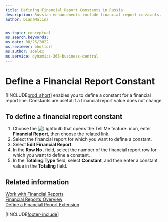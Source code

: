 ```yaml
---
title: Defining Financial Report Constants in Russia
description: Russian enhancements include financial report constants.
author: DianaMalina


ms.topic: conceptual
ms.search.keywords:
ms.date: 08/26/2022
ms.reviewer: bholtorf
ms.author: soalex
ms.service: dynamics-365-business-central
---
```


# Define a Financial Report Constant

[!INCLUDE[prod_short](../../includes/prod_short.md)] enables you to define a constant for a financial report line. Constants are useful if a financial report value does not change.

## To define a financial report constant

1. Choose the ![Lightbulb that opens the Tell Me feature.](../../media/ui-search/search_small.png "Tell me what you want to do") icon, enter **Financial Report**, then choose the related link.
2. Select the financial report for which you want to define a constant.
3. Select **Edit Financial Report**.
4. In the **Row No.** field, select the number of the financial report row for which you want to define a constant.
5. In the **Totaling Type** field, select **Constant**, and then enter a constant value in the **Totaling** field.

## Related information

[Work with Financial Reports](How-to-Work-with-Account-Schedules.md)  
[Financial Reports Overview](account-schedules-overview.md)  
[Define a Financial Report Extension](How-to-Define-an-Account-Schedule-Extension.md)  

[!INCLUDE[footer-include](../../includes/footer-banner.md)]
